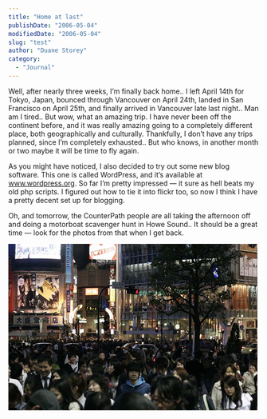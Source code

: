 ```yaml
---
title: "Home at last"
publishDate: "2006-05-04"
modifiedDate: "2006-05-04"
slug: "test"
author: "Duane Storey"
category:
  - "Journal"
---
```


Well, after nearly three weeks, I’m finally back home.. I left April 14th for Tokyo, Japan, bounced through Vancouver on April 24th, landed in San Francisco on April 25th, and finally arrived in Vancouver late last night.. Man am I tired.. But wow, what an amazing trip. I have never been off the continent before, and it was really amazing going to a completely different place, both geographically and culturally. Thankfully, I don’t have any trips planned, since I’m completely exhausted.. But who knows, in another month or two maybe it will be time to fly again.

As you might have noticed, I also decided to try out some new blog software. This one is called WordPress, and it’s available at www.wordpress.org. So far I’m pretty impressed — it sure as hell beats my old php scripts. I figured out how to tie it into flickr too, so now I think I have a pretty decent set up for blogging.

Oh, and tomorrow, the CounterPath people are all taking the afternoon off and doing a motorboat scavenger hunt in Howe Sound.. It should be a great time — look for the photos from that when I get back.

[![Shibuya](_images/home-at-last-1.jpg)](http://www.flickr.com/photos/duanestorey/133151085/)